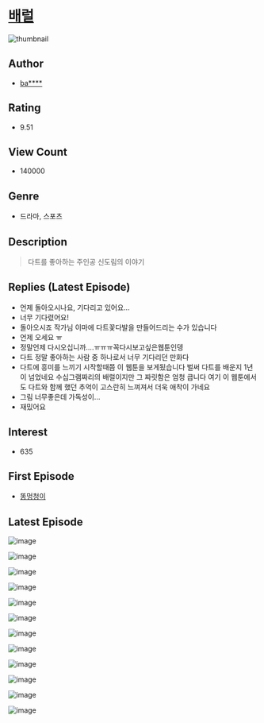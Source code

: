 # [배럴](https://comic.naver.com/bestChallenge/list?titleId=712628)
![thumbnail](https://image-comic.pstatic.net/user_contents_data/challenge_comic/2018/06/06/99119/thumbnail_202x1646df2493c_3416_4be1_8add_06baef35c96b_00000176.JPEG)

## Author
- [ba****](https://comic.naver.com/artistTitle?id=99119)

## Rating
- 9.51

## View Count
- 140000

## Genre
- 드라마, 스포츠

## Description
> 다트를 좋아하는 주인공 신도림의 이야기

## Replies (Latest Episode)
- 언제 돌아오시나요, 기다리고 있어요...
- 너무 기다렸어요!
- 돌아오시죠 작가님 이마에 다트꽃다발을 만들어드리는 수가 있습니다
- 언제 오세요 ㅠ
- 정말언제 다시오십니까....ㅠㅠㅠ꼭다시보고싶은웹툰인뎅
- 다트 정말 좋아하는 사람 중 하나로서 너무 기다리던 만화다
- 다트에 흥미를 느끼기 시작할때쯤 이 웹툰을 보게됬습니다 벌써 다트를 배운지 1년이 넘었네요 수십그램짜리의 배럴이지만 그 짜릿함은 엄청 큽니다 여기 이 웹툰에서도 다트와 함께 했던 추억이 고스란히 느껴져서 더욱 애착이 가네요
- 그림 너무좋은데 가독성이...
- 재밌어요

## Interest
- 635

## First Episode
- [똥멍청이](https://comic.naver.com/bestChallenge/detail?titleId=712628&no=1)

## Latest Episode
![image](https://image-comic.pstatic.net/user_contents_data/challenge_comic/2020/06/15/99119/upload_7149573475759698744.jpeg)

![image](https://image-comic.pstatic.net/user_contents_data/challenge_comic/2020/06/15/99119/upload_3544953470261354801.jpeg)

![image](https://image-comic.pstatic.net/user_contents_data/challenge_comic/2020/06/15/99119/upload_7305182959146906423.jpeg)

![image](https://image-comic.pstatic.net/user_contents_data/challenge_comic/2020/06/15/99119/upload_3689683074967352119.jpeg)

![image](https://image-comic.pstatic.net/user_contents_data/challenge_comic/2020/06/15/99119/upload_7148677579991431481.jpeg)

![image](https://image-comic.pstatic.net/user_contents_data/challenge_comic/2020/06/15/99119/upload_3617014136025932642.jpeg)

![image](https://image-comic.pstatic.net/user_contents_data/challenge_comic/2020/06/15/99119/upload_4134644448379364962.jpeg)

![image](https://image-comic.pstatic.net/user_contents_data/challenge_comic/2020/06/15/99119/upload_7004839263425672550.jpeg)

![image](https://image-comic.pstatic.net/user_contents_data/challenge_comic/2020/06/15/99119/upload_4122591576115799139.jpeg)

![image](https://image-comic.pstatic.net/user_contents_data/challenge_comic/2020/06/15/99119/upload_7003771641896448053.jpeg)

![image](https://image-comic.pstatic.net/user_contents_data/challenge_comic/2020/06/15/99119/upload_3630518564632803377.jpeg)

![image](https://image-comic.pstatic.net/user_contents_data/challenge_comic/2020/06/15/99119/upload_3558797421938292018.jpeg)
